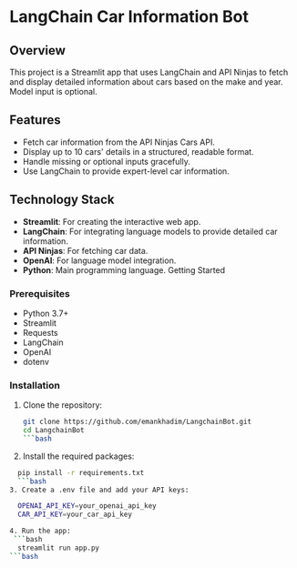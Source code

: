 # LangChain Car Information Bot

## Overview

This project is a Streamlit app that uses LangChain and API Ninjas to fetch and display detailed information about cars based on the make and year. Model input is optional.

## Features

- Fetch car information from the API Ninjas Cars API.
- Display up to 10 cars' details in a structured, readable format.
- Handle missing or optional inputs gracefully.
- Use LangChain to provide expert-level car information.

## Technology Stack

- **Streamlit**: For creating the interactive web app.
- **LangChain**: For integrating language models to provide detailed car information.
- **API Ninjas**: For fetching car data.
- **OpenAI**: For language model integration.
- **Python**: Main programming language.
Getting Started

### Prerequisites

- Python 3.7+
- Streamlit
- Requests
- LangChain
- OpenAI
- dotenv

### Installation

1. Clone the repository:
   ```bash
   git clone https://github.com/emankhadim/LangchainBot.git
   cd LangchainBot
   ```bash
2. Install the required packages:
 ```bash
   pip install -r requirements.txt
   ```bash
3. Create a .env file and add your API keys:

   OPENAI_API_KEY=your_openai_api_key
   CAR_API_KEY=your_car_api_key

4. Run the app:
  ```bash
   streamlit run app.py
 ```bash
